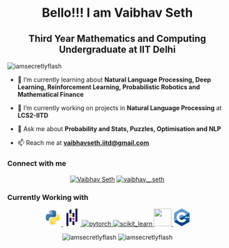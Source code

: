 
<h1 align="center">Bello!!! I am Vaibhav Seth</h1>
<h2 align="center">Third Year Mathematics and Computing Undergraduate at IIT Delhi</h3>

<p align="left"> <img src="https://komarev.com/ghpvc/?username=iamsecretlyflash&label=Profile%20views&color=0e75b6&style=flat" alt="iamsecretlyflash" /> </p>

- 🌱 I’m currently learning about **Natural Language Processing, Deep Learning, Reinforcement Learning, Probabilistic Robotics and Mathematical Finance**
- 🔭 I’m currently working on projects in **Natural Language Processing** at **LCS2-IITD**
- 💬 Ask me about **Probability and Stats, Puzzles, Optimisation and NLP**

- 📫 Reach me at **vaibhavseth.iitd@gmail.com**

<h3 align="left">Connect with me</h3>
<p align="center">
<a href="https://www.linkedin.com/in/vaibhav-seth-665476223" target="blank"><img align="center" src="https://raw.githubusercontent.com/rahuldkjain/github-profile-readme-generator/master/src/images/icons/Social/linked-in-alt.svg" alt="Vaibhav Seth" height="30" width="40" /></a>
<a href="https://instagram.com/vaibhav._.seth" target="blank"><img align="center" src="https://raw.githubusercontent.com/rahuldkjain/github-profile-readme-generator/master/src/images/icons/Social/instagram.svg" alt="vaibhav._.seth" height="30" width="40" /></a>
</p>

<h3 align="left">Currently Working with</h3>
<p align="center"><a href="https://www.python.org" target="_blank" rel="noreferrer"> <img src="https://raw.githubusercontent.com/devicons/devicon/master/icons/python/python-original.svg" alt="python" width="40" height="40"/> </a>  <a href="https://pandas.pydata.org/" target="_blank" rel="noreferrer"> <img src="https://raw.githubusercontent.com/devicons/devicon/2ae2a900d2f041da66e950e4d48052658d850630/icons/pandas/pandas-original.svg" alt="pandas" width="40" height="40"/> </a> <a href="https://pytorch.org/" target="_blank" rel="noreferrer"> <img src="https://www.vectorlogo.zone/logos/pytorch/pytorch-icon.svg" alt="pytorch" width="40" height="40"/> </a> <a href="https://scikit-learn.org/" target="_blank" rel="noreferrer"> <img src="https://upload.wikimedia.org/wikipedia/commons/0/05/Scikit_learn_logo_small.svg" alt="scikit_learn" width="40" height="40"/> </a> 
<a href="https://logowik.com/openai-chat-gpt-5-logo-vector-56774.html"><img src="https://static.vecteezy.com/system/resources/previews/021/059/827/original/chatgpt-logo-chat-gpt-icon-on-white-background-free-vector.jpg" width="40" height="40"></a><a href="https://www.w3schools.com/cpp/" target="_blank" rel="noreferrer"> <img src="https://raw.githubusercontent.com/devicons/devicon/master/icons/cplusplus/cplusplus-original.svg" alt="cplusplus" width="40" height="40"/> </a>
</p>
<p align="center">
<img src="https://github-readme-stats.vercel.app/api/top-langs?username=iamsecretlyflash&show_icons=true&locale=en&layout=compact&theme=highcontrast" alt="iamsecretlyflash" width="240"  height="320"/> <img src="https://github-readme-stats.vercel.app/api?username=iamsecretlyflash&show_icons=true&locale=en&theme=highcontrast" alt="iamsecretlyflash" width="320"  height="320"/> 
</p>
